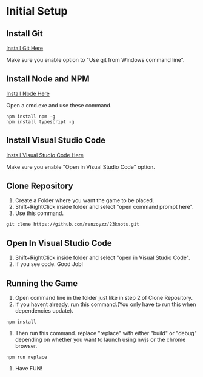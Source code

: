 # Initial Setup

## Install Git
[Install Git Here](https://github.com/git-for-windows/git/releases/download/v2.10.1.windows.1/Git-2.10.1-64-bit.exe)

Make sure you enable option to "Use git from Windows command line".


## Install Node and NPM
[Install Node Here](https://nodejs.org/dist/v7.0.0/node-v7.0.0-x64.msi)

Open a cmd.exe and use these command.
```
npm install npm -g
npm install typescript -g
```


## Install Visual Studio Code
[Install Visual Studio Code Here](https://code.visualstudio.com/docs/?dv=win)

Make sure you enable "Open in Visual Studio Code" option.


## Clone Repository
1. Create a Folder where you want the game to be placed.
1. Shift+RightClick inside folder and select "open command prompt here".
1. Use this command.
```
git clone https://github.com/renzoyzz/23knots.git
```

## Open In Visual Studio Code
1. Shift+RightClick inside folder and select "open in Visual Studio Code".
1. If you see code. Good Job!

## Running the Game
1. Open command line in the folder just like in step 2 of Clone Repository.
1. If you havent already, run this command.(You only have to run this when dependencies update).
```
npm install
```
1. Then run this command. replace "replace" with either "build" or "debug" depending on whether you want to launch using nwjs or the chrome browser.
```
npm run replace
```

1. Have FUN!